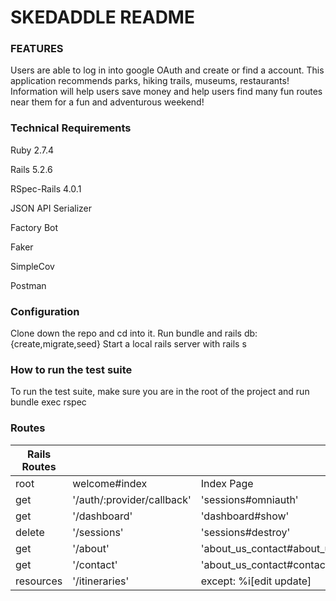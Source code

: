# SKEDADDLE README

### FEATURES
Users are able to log in into google OAuth and create or find a account. This application recommends parks, hiking trails, museums, restaurants! Information will help users save money and help users find many fun routes near them for a fun and adventurous weekend!

### Technical Requirements
Ruby 2.7.4

Rails 5.2.6

RSpec-Rails 4.0.1

JSON API Serializer

Factory Bot

Faker

SimpleCov

Postman

### Configuration
Clone down the repo and cd into it.
Run bundle and rails db:{create,migrate,seed}
Start a local rails server with rails s

### How to run the test suite
To run the test suite, make sure you are in the root of the project and run bundle exec rspec

### Routes


| Rails Routes  |  |  |
| ------------- | ------------- | ------------- |
| root  | welcome#index  | Index Page  |
| get  | '/auth/:provider/callback'  | 'sessions#omniauth'  |
| get  | '/dashboard'  | 'dashboard#show'  |
| delete  | '/sessions'  | 'sessions#destroy'  |
| get  | '/about'  | 'about_us_contact#about_us'  |
| get  | '/contact'  | 'about_us_contact#contact'  |
| resources  | '/itineraries'  | except: %i[edit update]  |
